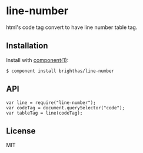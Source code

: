 
# line-number

  html's code tag convert to have line number table tag.

## Installation

  Install with [component(1)](http://component.io):

    $ component install brighthas/line-number

## API

    var line = require("line-number");
    var codeTag = document.querySelector("code");
    var tableTag = line(codeTag);
    
## License

  MIT
